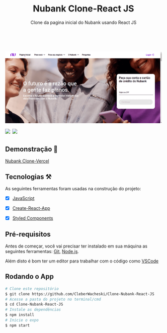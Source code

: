 <h1 align="center">Nubank Clone-React JS</h1>

<p align="center">Clone da pagina inicial do Nubank usando React JS</p>

##

<br>


<h1 align="left">
  <img src="./github/home.gif" />
  <img src="./github/scroll.gif" />
  <img src="./github/responsive.gif" />

</h1>


## Demonstração :rocket: 

[Nubank Clone-Vercel](https://clone-inicial-page-nubank.vercel.app/)

## Tecnologias :hammer_and_pick:

As seguintes ferramentas foram usadas na construção do projeto:

- [x] [JavaScript](https://developer.mozilla.org/pt-BR/docs/Web/JavaScript)
- [x] [Create-React-App](https://create-react-app.dev/)
- [x] [Styled Components](https://styled-components.com/)


## Pré-requisitos

Antes de começar, você vai precisar ter instalado em sua máquina as seguintes ferramentas:
[Git](https://git-scm.com/), [Node.js](https://nodejs.org/en/).

Além disto é bom ter um editor para trabalhar com o código como [VSCode](https://code.visualstudio.com/)


## Rodando o App

```bash
# Clone este repositório
$ git clone https://github.com/CleberWacheski/Clone-Nubank-React-JS
# Acesse a pasta do projeto no terminal/cmd
$ cd Clone-Nubank-React-JS
# Instale as dependências
$ npm install 
# Inicie o expo
$ npm start
```





